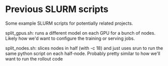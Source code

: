 # Previous SLURM scripts

Some example SLURM scripts for potentially related projects.

split_gpus.sh: runs a different model on each GPU for a bunch of nodes. Likely how we'd want to configure the training
or serving jobs.

split_nodes.sh: slices nodes in half (with -c 18) and just uses srun to run the same python script on each half-node.
Probably pretty similar to how we'll want to run the rollout code
